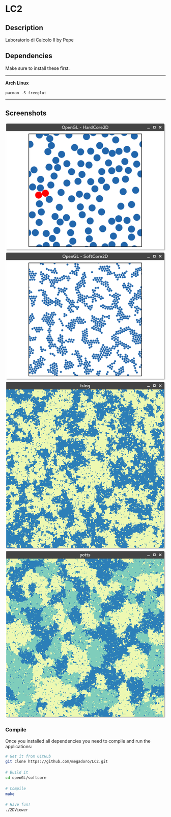 # LC2

## Description
Laboratorio di Calcolo II by Pepe

## Dependencies
Make sure to install these first.

---

**Arch Linux**

    pacman -S freeglut

---

## Screenshots
![Image](/img/Screenshot1.png?raw=true "HardCore") ![Image](/img/Screenshot2.png?raw=true "SoftCore")
![Image](/img/Screenshot3.png?raw=true "Ising") ![Image](/img/Screenshot4.png?raw=true "Potts")

### Compile
Once you installed all dependencies you need to compile and run the applications: 

```bash
# Get it from GitHub
git clone https://github.com/megadoro/LC2.git

# Build it
cd openGL/softcore

# Compile
make

# Have fun!
./2DViewer
```

